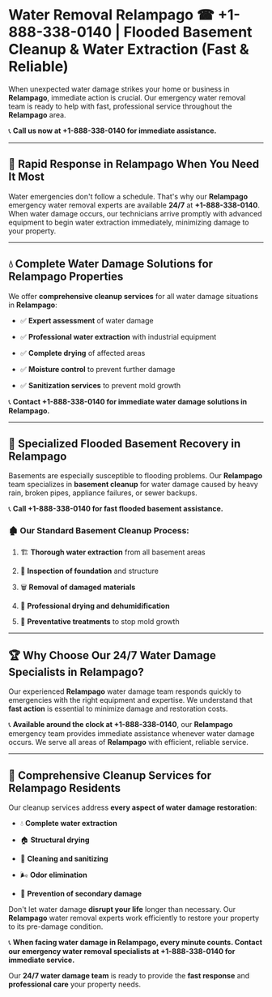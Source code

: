 # Water Removal Relampago ☎ +1-888-338-0140 | Flooded Basement Cleanup & Water Extraction (Fast & Reliable)

When unexpected water damage strikes your home or business in **Relampago**, immediate action is crucial. Our emergency water removal team is ready to help with fast, professional service throughout the **Relampago** area. 

📞 **Call us now at +1-888-338-0140 for immediate assistance.**
---
## 🚀 Rapid Response in Relampago When You Need It Most
Water emergencies don't follow a schedule. That's why our **Relampago** emergency water removal experts are available **24/7** at **+1-888-338-0140**. When water damage occurs, our technicians arrive promptly with advanced equipment to begin water extraction immediately, minimizing damage to your property.
---
## 💧 Complete Water Damage Solutions for Relampago Properties
We offer **comprehensive cleanup services** for all water damage situations in **Relampago**:
- ✅ **Expert assessment** of water damage  
- ✅ **Professional water extraction** with industrial equipment  
- ✅ **Complete drying** of affected areas  
- ✅ **Moisture control** to prevent further damage  
- ✅ **Sanitization services** to prevent mold growth  
📞 **Contact +1-888-338-0140 for immediate water damage solutions in Relampago.**
---
## 🌊 Specialized Flooded Basement Recovery in Relampago
Basements are especially susceptible to flooding problems. Our **Relampago** team specializes in **basement cleanup** for water damage caused by heavy rain, broken pipes, appliance failures, or sewer backups. 
📞 **Call +1-888-338-0140 for fast flooded basement assistance.**
### 🏚️ Our Standard Basement Cleanup Process:
1. 🏗️ **Thorough water extraction** from all basement areas  
2. 🔎 **Inspection of foundation** and structure  
3. 🗑️ **Removal of damaged materials**  
4. 💨 **Professional drying and dehumidification**  
5. 🚫 **Preventative treatments** to stop mold growth  
---
## 🏆 Why Choose Our 24/7 Water Damage Specialists in Relampago?
Our experienced **Relampago** water damage team responds quickly to emergencies with the right equipment and expertise. We understand that **fast action** is essential to minimize damage and restoration costs.
📞 **Available around the clock at +1-888-338-0140**, our **Relampago** emergency team provides immediate assistance whenever water damage occurs. We serve all areas of **Relampago** with efficient, reliable service.
---
## 🧹 Comprehensive Cleanup Services for Relampago Residents
Our cleanup services address **every aspect of water damage restoration**:
- 💧 **Complete water extraction**  
- 🏠 **Structural drying**  
- 🧼 **Cleaning and sanitizing**  
- 🌬️ **Odor elimination**  
- 🚫 **Prevention of secondary damage**  
Don't let water damage **disrupt your life** longer than necessary. Our **Relampago** water removal experts work efficiently to restore your property to its pre-damage condition.
📞 **When facing water damage in Relampago, every minute counts. Contact our emergency water removal specialists at +1-888-338-0140 for immediate service.**
Our **24/7 water damage team** is ready to provide the **fast response** and **professional care** your property needs.
